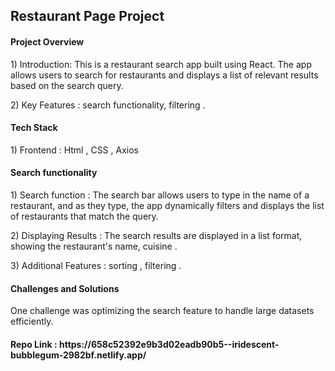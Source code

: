<h2>Restaurant Page Project</h2>
<h4>Project Overview</h4>
<p>1) Introduction: This is a restaurant search app built using React. The app allows users to search for restaurants and displays a list of relevant results based on the search query.</p>
<p>2) Key Features : search functionality, filtering .</p>

<h4>Tech Stack</h4>
<p>1) Frontend : Html , CSS , Axios </p>

<h4>Search functionality</h4>
<p>1) Search function : The search bar allows users to type in the name of a restaurant, and as they type, the app dynamically filters and displays the list of restaurants that match the query.</p>
<p>2) Displaying Results : The search results are displayed in a list format, showing the restaurant's name, cuisine .</p>
<p>3) Additional Features : sorting , filtering .</p>

<h4>Challenges and Solutions </h4>
<p>One challenge was optimizing the search feature to handle large datasets efficiently.</p>

<h4>Repo Link : https://658c52392e9b3d02eadb90b5--iridescent-bubblegum-2982bf.netlify.app/</h4>
